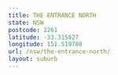 ```yaml
---
title: THE ENTRANCE NORTH
state: NSW
postcode: 2261
latitude: -33.315827
longitude: 151.519708
url: /nsw/the-entrance-north/
layout: suburb
---
```

